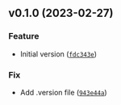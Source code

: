 <!--next-version-placeholder-->

## v0.1.0 (2023-02-27)
### Feature
* Initial version ([`fdc343e`](https://github.com/entelecheia/lecture/commit/fdc343ee346c812ca4b2c69b5abf4bf124199a0a))

### Fix
* Add .version file ([`943e44a`](https://github.com/entelecheia/lecture/commit/943e44a53561c5db81db0d23462ba2813907e54b))
